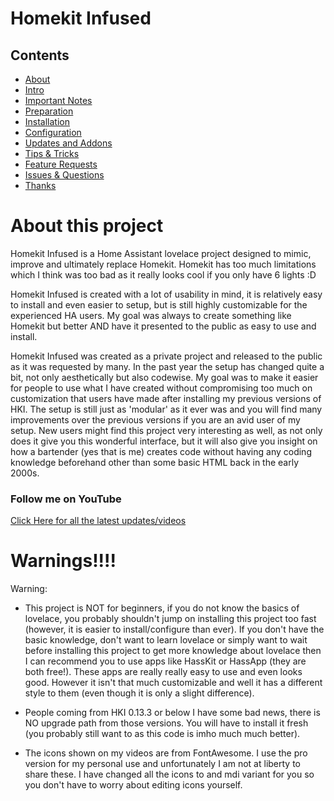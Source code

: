 # Homekit Infused

## Contents
- [About](index.md)
- [Intro](intro.md)
- [Important Notes](notes.md)
- [Preparation](preparation.md)
- [Installation](installation.md)
- [Configuration](configuration.md)
- [Updates and Addons](updates.md)
- [Tips & Tricks](tips.md)
- [Feature Requests](requests.md)
- [Issues & Questions](issues.md)
- [Thanks](thanks.md)

# About this project
Homekit Infused is a Home Assistant lovelace project designed to mimic, improve and ultimately replace Homekit. Homekit has too much limitations which I think was too bad as it really looks cool if you only have 6 lights :D

Homekit Infused is created with a lot of usability in mind, it is relatively easy to install and even easier to setup, but is still highly customizable for the experienced HA users. My goal was always to create something like Homekit but better AND have it presented to the public as easy to use and install.

Homekit Infused was created as a private project and released to the public as it was requested by many. In the past year the setup has changed quite a bit, not only aesthetically but also codewise. My goal was to make it easier for people to use what I have created without compromising too much on customization that users have made after installing my previous versions of HKI. The setup is still just as 'modular' as it ever was and you will find many improvements over the previous versions if you are an avid user of my setup. New users might find this project very interesting as well, as not only does it give you this wonderful interface, but it will also give you insight on how a bartender (yes that is me) creates code without having any coding knowledge beforehand other than some basic HTML back in the early 2000s.

### Follow me on YouTube
[Click Here for all the latest updates/videos](https://www.youtube.com/channel/UCYfcLj3IuQ-1mrnqgCk8f0w)

# Warnings!!!!
Warning:
  - This project is NOT for beginners, if you do not know the basics of lovelace, you probably shouldn't jump on installing this project too fast (however, it is easier to install/configure than ever). If you don't have the basic knowledge, don't want to learn lovelace or simply want to wait before installing this project to get more knowledge about lovelace then I can recommend you to use apps like HassKit or HassApp (they are both free!). These apps are really really easy to use and even looks good. However it isn't that much customizable and well it has a different style to them (even though it is only a slight difference).
  
  - People coming from HKI 0.13.3 or below I have some bad news, there is NO upgrade path from those versions. You will have to install it fresh (you probably still want to as this code is imho much much better).
  - The icons shown on my videos are from FontAwesome. I use the pro version for my personal use and unfortunately I am not at liberty to share these. I have changed all the icons to and mdi variant for you so you don't have to worry about editing icons yourself.
